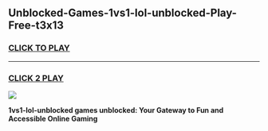 
## Unblocked-Games-1vs1-lol-unblocked-Play-Free-t3x13
<h3>
<a href="https://premium76.site?title=1vs1-lol-unblocked&ref=21A">CLICK TO PLAY</a></h3>
<hr>

<h3>
<a href="https://premium76.site?title=1vs1-lol-unblocked&ref=21A">CLICK 2 PLAY</a>
  
</h3>

<a href="https://premium76.site?title=1vs1-lol-unblocked&ref=21A"><img src="https://clearcache.store/games.png"></a>


**1vs1-lol-unblocked games unblocked: Your Gateway to Fun and Accessible Online Gaming**
